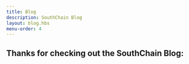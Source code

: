 ```yaml
---
title: Blog
description: SouthChain Blog
layout: blog.hbs
menu-order: 4
---
```


## Thanks for checking out the SouthChain Blog:

